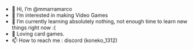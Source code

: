 - 👋 Hi, I’m @mmarramarco
- 👀 I’m interested in making Video Games
- 🌱 I’m currently learning absolutely nothing, not enough time to learn new things right now :(
- 💞️ Loving card games.
- 📫 How to reach me : discord (koneko_1312)

<!---
mmarramarco/mmarramarco is a ✨ special ✨ repository because its `README.md` (this file) appears on your GitHub profile.
You can click the Preview link to take a look at your changes.
--->
